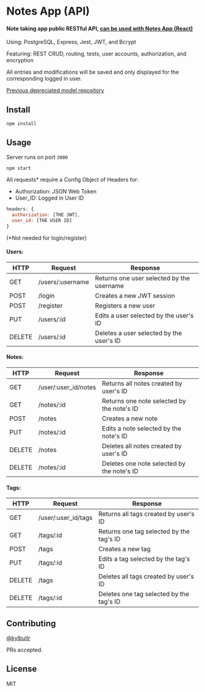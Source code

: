 # Notes App (API)

#### Note taking app public RESTful API, [can be used with Notes App (React)](https://github.com/kylbutlr/notes-app-react)

Using: PostgreSQL, Express, Jest, JWT, and Bcrypt

Featuring: REST CRUD, routing, tests, user accounts, authorization, and encryption

All entries and modifications will be saved and only displayed for the corresponding logged in user.

[Previous depreciated model repository](https://github.com/kylbutlr/notes-app)

## Install

```shell
npm install
```

## Usage

Server runs on port `3000`

```shell
npm start
```

All requests* require a Config Object of Headers for:
* Authorization: JSON Web Token
* User_ID: Logged in User ID
```js
headers: {
  authorization: [THE JWT],
  user_id: [THE USER ID]
}
```
(*Not needed for login/register)

#### Users:

HTTP   | Request              | Response
--- | --- | ---
GET    | /users/:username     | Returns one user selected by the username
POST   | /login               | Creates a new JWT session
POST   | /register            | Registers a new user
PUT    | /users/:id           | Edits a user selected by the user's ID
DELETE | /users/:id           | Deletes a user selected by the user's ID

#### Notes:

HTTP   | Request              | Response
--- | --- | ---
GET    | /user/:user_id/notes | Returns all notes created by user's ID
GET    | /notes/:id           | Returns one note selected by the note's ID
POST   | /notes               | Creates a new note
PUT    | /notes/:id           | Edits a note selected by the note's ID
DELETE | /notes               | Deletes all notes created by user's ID
DELETE | /notes/:id           | Deletes one note selected by the note's ID

#### Tags:

HTTP   | Request              | Response
--- | --- | ---
GET    | /user/:user_id/tags | Returns all tags created by user's ID
GET    | /tags/:id            | Returns one tag selected by the tag's ID
POST   | /tags                | Creates a new tag
PUT    | /tags/:id            | Edits a tag selected by the tag's ID
DELETE | /tags                | Deletes all tags created by user's ID
DELETE | /tags/:id            | Deletes one tag selected by the tag's ID

## Contributing

[@kylbutlr](https://github.com/kylbutlr)

PRs accepted.

## License

MIT
